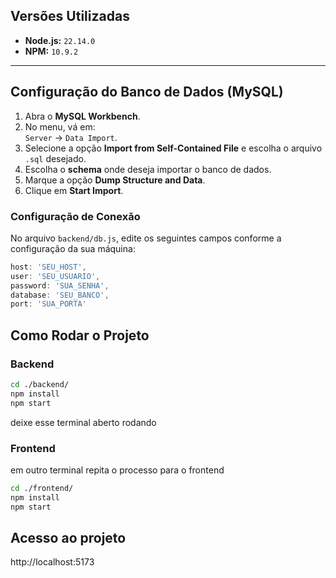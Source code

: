 ## Versões Utilizadas

- **Node.js:** `22.14.0`
- **NPM:** `10.9.2`

---

## Configuração do Banco de Dados (MySQL)

1. Abra o **MySQL Workbench**.
2. No menu, vá em:  
   `Server` → `Data Import`.
3. Selecione a opção **Import from Self-Contained File** e escolha o arquivo `.sql` desejado.
4. Escolha o **schema** onde deseja importar o banco de dados.
5. Marque a opção **Dump Structure and Data**.
6. Clique em **Start Import**.

### Configuração de Conexão

No arquivo `backend/db.js`, edite os seguintes campos conforme a configuração da sua máquina:

```javascript
host: 'SEU_HOST',
user: 'SEU_USUARIO',
password: 'SUA_SENHA',
database: 'SEU_BANCO',
port: 'SUA_PORTA'
```

## Como Rodar o Projeto

### Backend
```bash
cd ./backend/
npm install
npm start
```
deixe esse terminal aberto rodando

### Frontend

em outro terminal repita o processo para o frontend
```bash
cd ./frontend/
npm install
npm start
```

## Acesso ao projeto

http://localhost:5173


